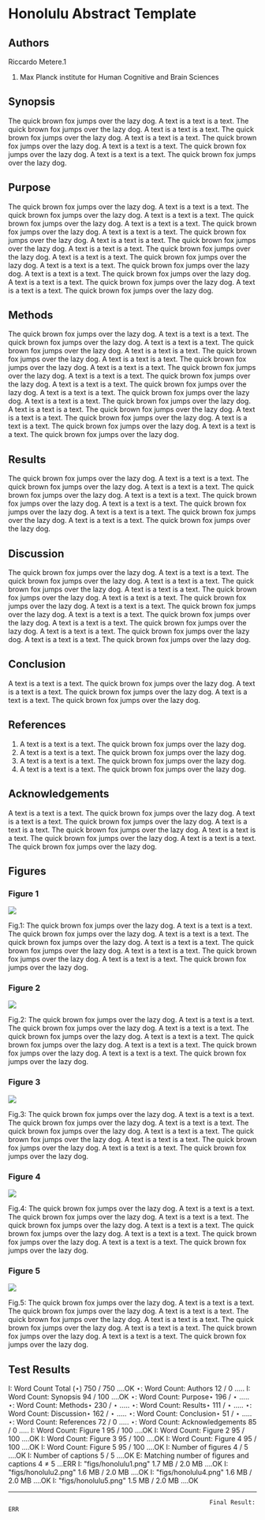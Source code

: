 Honolulu Abstract Template
==========================


## Authors
Riccardo Metere.1

1. Max Planck institute for Human Cognitive and Brain Sciences


## Synopsis
The quick brown fox jumps over the lazy dog. 
A text is a text is a text. The quick brown fox jumps over the lazy dog. 
A text is a text is a text. The quick brown fox jumps over the lazy dog. 
A text is a text is a text. The quick brown fox jumps over the lazy dog. 
A text is a text is a text. The quick brown fox jumps over the lazy dog. 
A text is a text is a text. The quick brown fox jumps over the lazy dog.   


## Purpose
The quick brown fox jumps over the lazy dog. 
A text is a text is a text. The quick brown fox jumps over the lazy dog. 
A text is a text is a text. The quick brown fox jumps over the lazy dog. 
A text is a text is a text. The quick brown fox jumps over the lazy dog. 
A text is a text is a text. The quick brown fox jumps over the lazy dog. 
A text is a text is a text. The quick brown fox jumps over the lazy dog. 
A text is a text is a text. The quick brown fox jumps over the lazy dog. 
A text is a text is a text. The quick brown fox jumps over the lazy dog. 
A text is a text is a text. The quick brown fox jumps over the lazy dog. 
A text is a text is a text. The quick brown fox jumps over the lazy dog. 
A text is a text is a text. The quick brown fox jumps over the lazy dog. 
A text is a text is a text. The quick brown fox jumps over the lazy dog.   


## Methods
The quick brown fox jumps over the lazy dog. 
A text is a text is a text. The quick brown fox jumps over the lazy dog. 
A text is a text is a text. The quick brown fox jumps over the lazy dog. 
A text is a text is a text. The quick brown fox jumps over the lazy dog. 
A text is a text is a text. The quick brown fox jumps over the lazy dog. 
A text is a text is a text. The quick brown fox jumps over the lazy dog. 
A text is a text is a text. The quick brown fox jumps over the lazy dog. 
A text is a text is a text. The quick brown fox jumps over the lazy dog. 
A text is a text is a text. The quick brown fox jumps over the lazy dog. 
A text is a text is a text. The quick brown fox jumps over the lazy dog. 
A text is a text is a text. The quick brown fox jumps over the lazy dog. 
A text is a text is a text. The quick brown fox jumps over the lazy dog. 
A text is a text is a text. The quick brown fox jumps over the lazy dog. 
A text is a text is a text. The quick brown fox jumps over the lazy dog.   


## Results
The quick brown fox jumps over the lazy dog. 
A text is a text is a text. The quick brown fox jumps over the lazy dog. 
A text is a text is a text. The quick brown fox jumps over the lazy dog. 
A text is a text is a text. The quick brown fox jumps over the lazy dog. 
A text is a text is a text. The quick brown fox jumps over the lazy dog. 
A text is a text is a text. The quick brown fox jumps over the lazy dog. 
A text is a text is a text. The quick brown fox jumps over the lazy dog.   


## Discussion
The quick brown fox jumps over the lazy dog. 
A text is a text is a text. The quick brown fox jumps over the lazy dog. 
A text is a text is a text. The quick brown fox jumps over the lazy dog. 
A text is a text is a text. The quick brown fox jumps over the lazy dog. 
A text is a text is a text. The quick brown fox jumps over the lazy dog. 
A text is a text is a text. The quick brown fox jumps over the lazy dog. 
A text is a text is a text. The quick brown fox jumps over the lazy dog. 
A text is a text is a text. The quick brown fox jumps over the lazy dog. 
A text is a text is a text. The quick brown fox jumps over the lazy dog. 
A text is a text is a text. The quick brown fox jumps over the lazy dog.   


## Conclusion
A text is a text is a text. The quick brown fox jumps over the lazy dog. 
A text is a text is a text. The quick brown fox jumps over the lazy dog. 
A text is a text is a text. The quick brown fox jumps over the lazy dog.   


## References
1. A text is a text is a text. The quick brown fox jumps over the lazy dog. 
2. A text is a text is a text. The quick brown fox jumps over the lazy dog. 
3. A text is a text is a text. The quick brown fox jumps over the lazy dog. 
4. A text is a text is a text. The quick brown fox jumps over the lazy dog.   


## Acknowledgements
A text is a text is a text. The quick brown fox jumps over the lazy dog. 
A text is a text is a text. The quick brown fox jumps over the lazy dog. 
A text is a text is a text. The quick brown fox jumps over the lazy dog. 
A text is a text is a text. The quick brown fox jumps over the lazy dog. 
A text is a text is a text. The quick brown fox jumps over the lazy dog.   


## Figures


### Figure 1
[1]:figs/honolulu1.png
[![][1]][1]

Fig.1: The quick brown fox jumps over the lazy dog. 
A text is a text is a text. The quick brown fox jumps over the lazy dog. 
A text is a text is a text. The quick brown fox jumps over the lazy dog. 
A text is a text is a text. The quick brown fox jumps over the lazy dog. 
A text is a text is a text. The quick brown fox jumps over the lazy dog. 
A text is a text is a text. The quick brown fox jumps over the lazy dog.   


### Figure 2
[2]:figs/honolulu2.png
[![][2]][2]

Fig.2: The quick brown fox jumps over the lazy dog. 
A text is a text is a text. The quick brown fox jumps over the lazy dog. 
A text is a text is a text. The quick brown fox jumps over the lazy dog. 
A text is a text is a text. The quick brown fox jumps over the lazy dog. 
A text is a text is a text. The quick brown fox jumps over the lazy dog. 
A text is a text is a text. The quick brown fox jumps over the lazy dog.   

### Figure 3
[#]:figs/honolulu3.png
[![][#]][#]

Fig.3:  The quick brown fox jumps over the lazy dog. 
A text is a text is a text. The quick brown fox jumps over the lazy dog. 
A text is a text is a text. The quick brown fox jumps over the lazy dog. 
A text is a text is a text. The quick brown fox jumps over the lazy dog. 
A text is a text is a text. The quick brown fox jumps over the lazy dog. 
A text is a text is a text. The quick brown fox jumps over the lazy dog.   

### Figure 4
[4]:figs/honolulu4.png
[![][4]][4]

Fig.4: The quick brown fox jumps over the lazy dog. 
A text is a text is a text. The quick brown fox jumps over the lazy dog. 
A text is a text is a text. The quick brown fox jumps over the lazy dog. 
A text is a text is a text. The quick brown fox jumps over the lazy dog. 
A text is a text is a text. The quick brown fox jumps over the lazy dog. 
A text is a text is a text. The quick brown fox jumps over the lazy dog.   

### Figure 5
[5]:figs/honolulu5.png
[![][5]][5]

Fig.5: The quick brown fox jumps over the lazy dog. 
A text is a text is a text. The quick brown fox jumps over the lazy dog. 
A text is a text is a text. The quick brown fox jumps over the lazy dog. 
A text is a text is a text. The quick brown fox jumps over the lazy dog. 
A text is a text is a text. The quick brown fox jumps over the lazy dog. 
A text is a text is a text. The quick brown fox jumps over the lazy dog.   




## Test Results
I: Word Count Total (⋆)                                   750 / 750     ....OK
⋆: Word Count: Authors                                     12 / 0       ..... 
I: Word Count: Synopsis                                    94 / 100     ....OK
⋆: Word Count: Purpose⋆                                   196 / ⋆       ..... 
⋆: Word Count: Methods⋆                                   230 / ⋆       ..... 
⋆: Word Count: Results⋆                                   111 / ⋆       ..... 
⋆: Word Count: Discussion⋆                                162 / ⋆       ..... 
⋆: Word Count: Conclusion⋆                                 51 / ⋆       ..... 
⋆: Word Count: References                                  72 / 0       ..... 
⋆: Word Count: Acknowledgements                            85 / 0       ..... 
I: Word Count: Figure 1                                    95 / 100     ....OK
I: Word Count: Figure 2                                    95 / 100     ....OK
I: Word Count: Figure 3                                    95 / 100     ....OK
I: Word Count: Figure 4                                    95 / 100     ....OK
I: Word Count: Figure 5                                    95 / 100     ....OK
I: Number of figures                                        4 / 5       ....OK
I: Number of captions                                       5 / 5       ....OK
E: Matching number of figures and captions                  4 ≠ 5       ...ERR
I: "figs/honolulu1.png"                                1.7 MB / 2.0 MB  ....OK
I: "figs/honolulu2.png"                                1.6 MB / 2.0 MB  ....OK
I: "figs/honolulu4.png"                                1.6 MB / 2.0 MB  ....OK
I: "figs/honolulu5.png"                                1.5 MB / 2.0 MB  ....OK

------------------------------------------------------------------------------
                                                             Final Result: ERR

